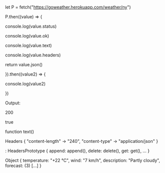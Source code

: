 let P = fetch("https://goweather.herokuapp.com/weather/ny")

P.then((value) => {

  console.log(value.status)
  
  console.log(value.ok)
  
  console.log(value.text)
  
  console.log(value.headers)
  
  return value.json()
  
}).then((value2) => {

  console.log(value2)
  
})

Output:

200 

true 

function text()

Headers { "content-length" → "240", "content-type" → "application/json" }
​

<prototype>: HeadersPrototype { append: append(), delete: delete(), get: get(), … }

Object { temperature: "+22 °C", wind: "7 km/h", description: "Partly cloudy", forecast: (3) […] }


​


